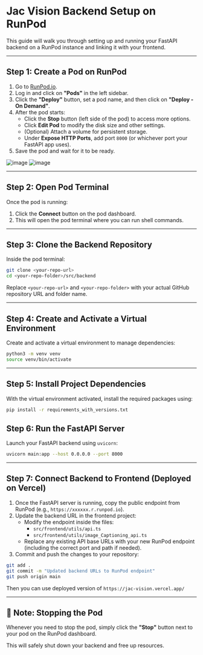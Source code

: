 # Jac Vision Backend Setup on RunPod

This guide will walk you through setting up and running your FastAPI backend on a RunPod instance and linking it with your frontend.

---

## Step 1: Create a Pod on RunPod

1. Go to [RunPod.io](https://www.runpod.io/).
2. Log in and click on **"Pods"** in the left sidebar.
3. Click the **"Deploy"** button, set a pod name, and then click on **"Deploy - On Demand"**.
4. After the pod starts:
   - Click the **Stop** button (left side of the pod) to access more options.
   - Click **Edit Pod** to modify the disk size and other settings.
   - (Optional) Attach a volume for persistent storage.
   - Under **Expose HTTP Ports**, add port `8000` (or whichever port your FastAPI app uses).
5. Save the pod and wait for it to be ready.

![image](https://github.com/user-attachments/assets/964945d2-15e5-49e8-8787-cf4498709443)
![image](https://github.com/user-attachments/assets/55ebe5db-d7a2-4d5a-8642-6ddb6d1e9af7)

---

## Step 2: Open Pod Terminal

Once the pod is running:

1. Click the **Connect** button on the pod dashboard.
2. This will open the pod terminal where you can run shell commands.

---

## Step 3: Clone the Backend Repository

Inside the pod terminal:

```bash
git clone <your-repo-url>
cd <your-repo-folder>/src/backend
```

Replace `<your-repo-url>` and `<your-repo-folder>` with your actual GitHub repository URL and folder name.

---

## Step 4: Create and Activate a Virtual Environment

Create and activate a virtual environment to manage dependencies:

```bash
python3 -m venv venv
source venv/bin/activate
```

---

## Step 5: Install Project Dependencies

With the virtual environment activated, install the required packages using:

```bash
pip install -r requirements_with_versions.txt
```


## Step 6: Run the FastAPI Server

Launch your FastAPI backend using `uvicorn`:

```bash
uvicorn main:app --host 0.0.0.0 --port 8000
```

---

## Step 7: Connect Backend to Frontend (Deployed on Vercel)

1. Once the FastAPI server is running, copy the public endpoint from RunPod (e.g., `https://xxxxxx.r.runpod.io`).
2. Update the backend URL in the frontend project:
   - Modify the endpoint inside the files:
     - `src/frontend/utils/api.ts`
     - `src/frontend/utils/image_Captioning_api.ts`
   - Replace any existing API base URLs with your new RunPod endpoint (including the correct port and path if needed).
3. Commit and push the changes to your repository:

```bash
git add .
git commit -m "Updated backend URLs to RunPod endpoint"
git push origin main
```

Then you can use deployed version of `https://jac-vision.vercel.app/`


---

## 🔁 Note: Stopping the Pod

Whenever you need to stop the pod, simply click the **"Stop"** button next to your pod on the RunPod dashboard.

This will safely shut down your backend and free up resources.

